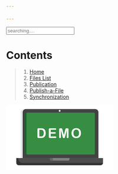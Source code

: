 ```yaml
---

---
```

<!-- Html Elements for Search -->
<div id="search-container">
<input type="text" id="search-input" placeholder="searching....">
<ul id="results-container"> </ul>
</div>

<!-- Script pointing to search-script.js -->
<script src="./js/search-script.js" type="text/javascript"> </script>

<!-- Configuration -->
<script>
SimpleJekyllSearch({
  searchInput: document.getElementById('search-input'),
  resultsContainer: document.getElementById('results-container'),
  json: "./search.json"
})
</script>

# Contents

> 1. [Home](./posts/home.md)
> 2. [Files List](/_pages/Files-List.md)
> 3. [Publication](/Publication.md)
> 4. [Publish-a-File](/Publish-a-File.md)
> 5. [Synchronization](/Synchronization.md)

![Demo Image](./assets/images/download.png)

